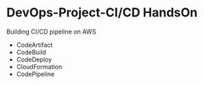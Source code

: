 # DevOps-Project-CI/CD HandsOn

Building CI/CD pipeline on AWS
  - CodeArtifact
  - CodeBuild
  - CodeDeploy
  - CloudFormation
  - CodePipeline
